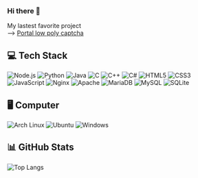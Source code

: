 ### Hi there 👋
My lastest favorite project <br>
--> [Portal low poly captcha](https://github.com/Mdevvv/serv)

## 💻 Tech Stack
![Node.js](https://img.shields.io/badge/Node.js-6DA55F.svg?logo=node.js&style=flat&logoColor=white)
![Python](https://img.shields.io/badge/python-3670A0?logo=python&logoColor=ffdd54)
![Java](https://img.shields.io/badge/java-%23ED8B00.svg?logo=openjdk&logoColor=white)
![C](https://img.shields.io/badge/C-%2300599C.svg?logo=c&logoColor=white)
![C++](https://img.shields.io/badge/-C++-365dbf.svg?logo=C%2B%2B&style=flat)
![C#](https://img.shields.io/badge/C%23-%23239120.svg?logo=sharp&logoColor=white)
![HTML5](https://img.shields.io/badge/HTML-E34F26.svg?logo=HTML5&style=flat&logoColor=white)
![CSS3](https://img.shields.io/badge/css3-%231572B6.svg?logo=css3&logoColor=white)
![JavaScript](https://img.shields.io/badge/JavaScript-F7DF1E.svg?logo=JavaScript&style=flat&logoColor=white)
![Nginx](https://img.shields.io/badge/Nginx-%23009639.svg?logo=nginx&style=flat&logoColor=white)
![Apache](https://img.shields.io/badge/apache-%23D42029.svg?logo=apache&logoColor=white)
![MariaDB](https://img.shields.io/badge/MariaDB-003545?logo=mariadb&logoColor=white)
![MySQL](https://img.shields.io/badge/mysql-%2300000f.svg?logo=mysql&logoColor=white)
![SQLite](https://img.shields.io/badge/sqlite-%2307405e.svg?logo=sqlite&logoColor=white)



## 🖥️ Computer

![Arch Linux](https://img.shields.io/badge/Arch%20Linux-2D50A5?style=flat&logo=Arch%20Linux)
![Ubuntu](https://img.shields.io/badge/Ubuntu-E98050?style=flat&logo=ubuntu&logoColor=E95420)
![Windows](https://img.shields.io/badge/-Windows-0078D6.svg?logo=windows&style=flat)

## 📊 GitHub Stats

![Top Langs](https://github-readme-stats.vercel.app/api/top-langs/?username=Mdevvv&theme=vue-dark&hide_border=false&include_all_commits=true&count_private=false&layout=compact)
